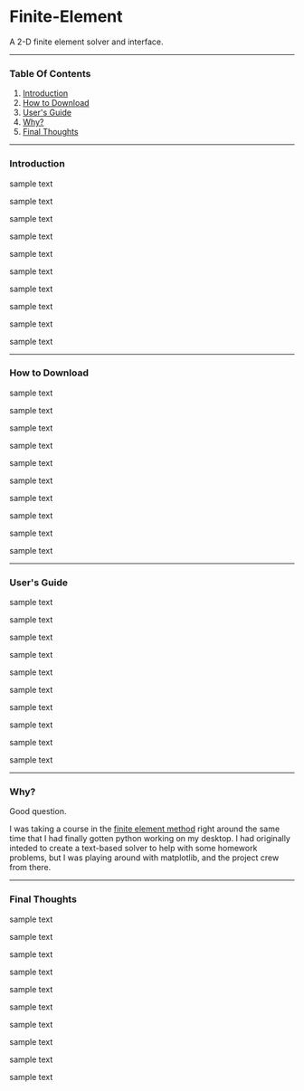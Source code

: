 # Finite-Element
A 2-D finite element solver and interface.

---

### Table Of Contents
1. [Introduction](#Introduction)
2. [How to Download](#How-to-Download)
3. [User's Guide](#Users-Guide)
4. [Why?](#Why)
5. [Final Thoughts](#Final-Thoughts)

---

### Introduction
sample text

sample text

sample text

sample text

sample text

sample text

sample text

sample text

sample text

sample text

---

### How to Download
sample text

sample text

sample text

sample text

sample text

sample text

sample text

sample text

sample text

sample text

---

### User's Guide
sample text

sample text

sample text

sample text

sample text

sample text

sample text

sample text

sample text

sample text

---

### Why?
Good question.

I was taking a course in the [finite element method](https://en.wikipedia.org/wiki/Finite_element_method) right around the same time that I had finally gotten python working on my desktop.  I had originally inteded to create a text-based solver to help with some homework problems, but I was playing around with matplotlib, and the project crew from there.

---

### Final Thoughts
sample text

sample text

sample text

sample text

sample text

sample text

sample text

sample text

sample text

sample text
